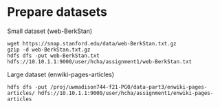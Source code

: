 # Prepare datasets

Small dataset (web-BerkStan)
```
wget https://snap.stanford.edu/data/web-BerkStan.txt.gz
gzip -d web-BerkStan.txt.gz
hdfs dfs -put web-BerkStan.txt hdfs://10.10.1.1:9000/user/hcha/assignment1/web-BerkStan.txt
```

Large dataset (enwiki-pages-articles)
```
hdfs dfs -put /proj/uwmadison744-f21-PG0/data-part3/enwiki-pages-articles/ hdfs://10.10.1.1:9000/user/hcha/assignment1/enwiki-pages-articles
```
